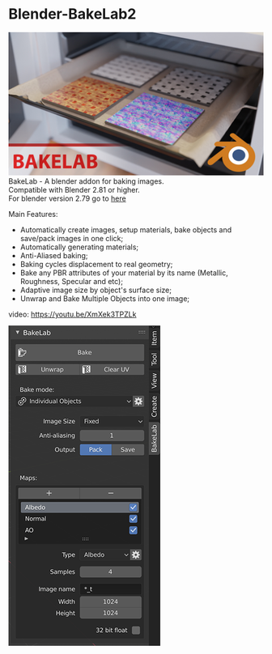 # Blender-BakeLab2
![Thumbnail](bakelab_thumbnail_text_logo_small.jpg)
BakeLab - A blender addon for baking images.<br>
Compatible with Blender 2.81 or higher.<br>
For blender version 2.79 go to [here](https://github.com/Shahzod114/Bakelab-Blender-addon)

Main Features:
* Automatically create images, setup materials, bake objects and save/pack images in one click;
* Automatically generating materials;
* Anti-Aliased baking;
* Baking cycles displacement to real geometry;
* Bake any PBR attributes of your material by its name (Metallic, Roughness, Specular and etc);
* Adaptive image size by object's surface size;
* Unwrap and Bake Multiple Objects into one image;

video:
https://youtu.be/XmXek3TPZLk

![Screen](bakelab_screen.png)
